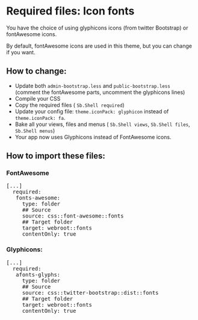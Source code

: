 # Required files: Icon fonts
You have the choice of using glyphicons icons (from twitter Bootstrap) or fontAwesome icons.

By default, fontAwesome icons are used in this theme, but you can change if you want.

## How to change:

 * Update both `admin-bootstrap.less` and `public-bootstrap.less` (comment the fontAwesome parts, uncomment the glyphicons lines)
 * Compile your CSS
 * Copy the required files (<i class="icon-cog"></i> `Sb.Shell required`)
 * Update your config file: `theme.iconPack: glyphicon` instead of `theme.iconPack: fa`.
 * Bake all your views, files and menus (<i class="icon-cogs"></i> `Sb.Shell views`, `Sb.Shell files`, `Sb.Shell menus`)
 * Your app now uses Glyphicons instead of FontAwesome icons.

## How to import these files:
<div class="row">
<div class="col-sm-6">
<h3>FontAwesome</h3>
<pre class="syntax yaml">
[...]
  required:
   fonts-awesome:
     type: folder
     ## Source
     source: css::font-awesome::fonts
     ## Target folder
     target: webroot::fonts
     contentOnly: true
</pre>
</div>
<div class="col-sm-6">
<h3>Glyphicons:</h3>
<pre class="syntax yaml">
[...]
  required:
   afonts-glyphs:
     type: folder
     ## Source
     source: css::twitter-bootstrap::dist::fonts
     ## Target folder
     target: webroot::fonts
     contentOnly: true
</pre>
</div>
</div>